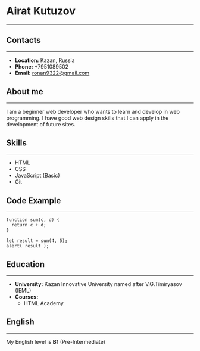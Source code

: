 # Airat Kutuzov
***
## Contacts
***
* **Location:** Kazan, Russia
* **Phone:** +7951089502
* **Email:** ronan9322@gmail.com
## About me
***
I am a beginner web developer who wants to learn and develop in web programming. 
I have good web design skills that I can apply in the development of future sites.
## Skills
***
* HTML
* CSS
* JavaScript (Basic)
* Git
## Code Example
***
```
function sum(c, d) {
  return c + d;
}

let result = sum(4, 5);
alert( result );
```
## Education
***
* **University:** Kazan Innovative University named after V.G.Timiryasov (IEML)
* **Courses:** 
    - HTML Academy
## English
***
My English level is **B1** (Pre-Intermediate)
